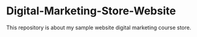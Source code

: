 # Digital-Marketing-Store-Website
This repository is about my sample website digital marketing course store.
